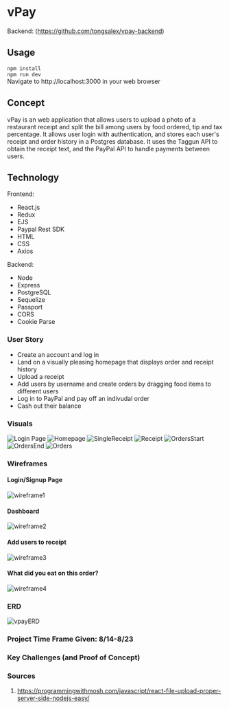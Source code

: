 # vPay
Backend: (https://github.com/tongsalex/vpay-backend)
## Usage
```npm install```  
```npm run dev```  
Navigate to http://localhost:3000 in your web browser
## Concept
vPay is an web application that allows users to upload a photo of a restaurant receipt and split the bill among users by food ordered, tip and tax percentage. It allows user login with authentication, and stores each user's receipt and order history in a Postgres database. It uses the Taggun API to obtain the receipt text, and the PayPal API to handle payments between users. 
## Technology
Frontend:  
* React.js
* Redux
* EJS
* Paypal Rest SDK
* HTML
* CSS
* Axios
  
Backend:  
* Node
* Express
* PostgreSQL
* Sequelize
* Passport
* CORS
* Cookie Parse

### User Story
- Create an account and log in  
- Land on a visually pleasing homepage that displays order and receipt history
- Upload a receipt 
- Add users by username and create orders by dragging food items to different users
- Log in to PayPal and pay off an indivudal order
- Cash out their balance

### Visuals
![Login Page](https://i.imgur.com/Op8RIoL.png)
![Homepage](https://i.imgur.com/EKHzHn0.png)
![SingleReceipt](https://i.imgur.com/IdKdsbQ.png)
![Receipt](https://i.imgur.com/9m2LmKI.jpg)
![OrdersStart](https://i.imgur.com/UQMDXAh.png)
![OrdersEnd](https://i.imgur.com/GvSvBkI.png)
![Orders](https://i.imgur.com/mZwgwqs.png)

### Wireframes
#### Login/Signup Page
![wireframe1](./client/media/wireframe1.png "Wireframe1")
#### Dashboard
![wireframe2](./client/media/wireframe2.png "Wireframe2")
#### Add users to receipt
![wireframe3](./client/media/wireframe3.png "Wireframe3")
#### What did you eat on this order?
![wireframe4](./client/media/wireframe4.png "Wireframe4")

### ERD
![vpayERD](./media/vpayERD.jpeg "vPay ERD")

### Project Time Frame Given: 8/14-8/23

### Key Challenges (and Proof of Concept)

### Sources
1. https://programmingwithmosh.com/javascript/react-file-upload-proper-server-side-nodejs-easy/